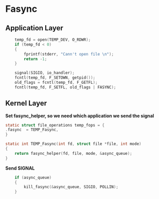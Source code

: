 # Fasync

## Application Layer
```c
    temp_fd = open(TEMP_DEV, O_RDWR);
    if (temp_fd < 0)
    { 
        fprintf(stderr, "Cann't open file \n");
        return -1;
    }

    signal(SIGIO, io_handler);
    fcntl(temp_fd, F_SETOWN, getpid());
    old_flags = fcntl(temp_fd, F_GETFL);
    fcntl(temp_fd, F_SETFL, old_flags | FASYNC);
```
## Kernel Layer
**Set fasync_helper, so we need which application we send the signal**
```c
static struct file_operations temp_fops = {
.fasync  = TEMP_Fasync,
}

static int TEMP_Fasync(int fd, struct file *file, int mode)
{       
    return fasync_helper(fd, file, mode, &async_queue);
}


```

**Send SIGNAL**
```c
    if (async_queue)
    {
        kill_fasync(&async_queue, SIGIO, POLLIN);
    }
```